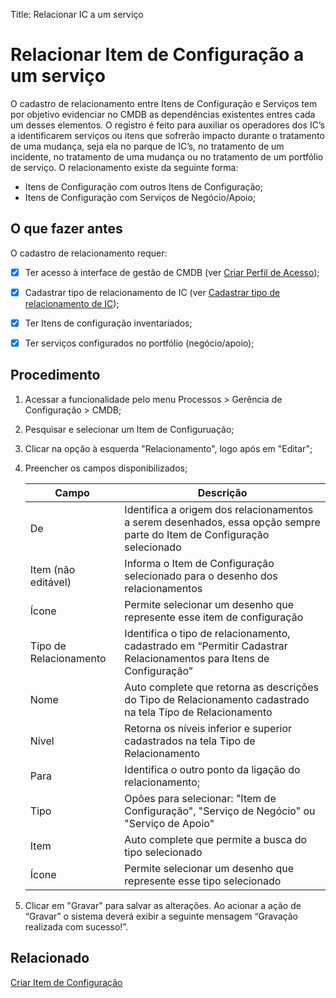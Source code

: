 Title: Relacionar IC a um serviço

# Relacionar Item de Configuração a um serviço

O cadastro de relacionamento entre Itens de Configuração e Serviços tem por objetivo evidenciar no CMDB as dependências existentes entres cada um desses elementos. O registro é feito para auxiliar os operadores dos IC’s a identificarem serviços ou itens que sofrerão impacto durante o tratamento de uma mudança, seja ela no parque de IC’s, no tratamento de um incidente, no tratamento de uma mudança ou no tratamento de um portfólio de serviço.
O relacionamento existe da seguinte forma:

- Itens de Configuração com outros Itens de Configuração;
- Itens de Configuração com Serviços de Negócio/Apoio;

## O que fazer antes

O cadastro de relacionamento requer:

- [X] Ter acesso à interface de gestão de CMDB (ver [Criar Perfil de  Acesso][1]);

- [X] Cadastrar tipo de relacionamento de IC (ver [Cadastrar tipo de relacionamento de IC][2]);

- [X] Ter Itens de configuração inventariados;

- [X] Ter serviços configurados no portfólio (negócio/apoio);

## Procedimento

1. Acessar a funcionalidade pelo menu Processos > Gerência de Configuração > CMDB;

2. Pesquisar e selecionar um Item de Configuruação;

3. Clicar na opção à esquerda "Relacionamento", logo após em "Editar";

4. Preencher os campos disponibilizados;

    | Campo | Descrição |
    |-------|-----------|
    |De | Identifica a origem dos relacionamentos a serem desenhados, essa opção sempre parte do Item de Configuração selecionado|
    |Item (não editável) | Informa o Item de Configuração selecionado para o desenho dos relacionamentos|
    |Ícone | Permite selecionar um desenho que represente esse item de configuração |
    |Tipo de Relacionamento| Identifica o tipo de relacionamento, cadastrado em “Permitir Cadastrar Relacionamentos para Itens de Configuração” |
    |Nome|Auto complete que retorna as descrições do Tipo de Relacionamento cadastrado na tela Tipo de Relacionamento|
    |Nível|Retorna os níveis inferior e superior cadastrados na tela Tipo de Relacionamento|
    |Para|Identifica o outro ponto da ligação do relacionamento;|
    |Tipo| Opões para selecionar: "Item de Configuração", "Serviço de Negócio" ou "Serviço de Apoio"|
    |Item|Auto complete que permite a busca do tipo selecionado|
    |Ícone|Permite selecionar um desenho que represente esse tipo selecionado|

5. Clicar em "Gravar" para salvar as alterações. Ao acionar a ação de “Gravar” o sistema deverá exibir a seguinte mensagem “Gravação realizada com sucesso!”.

## Relacionado

[Criar Item de Configuração][3]

[1]:/pt-br/citsmart-platform-8/initial-settings/access-settings/profile/create-profile-access.html
[2]:/pt-br/citsmart-platform-8/processes/configuration/configuration/create-type-relationship-ci.html
[3]:/pt-br/citsmart-platform-8/processes/configuration/use/register-CI.html
